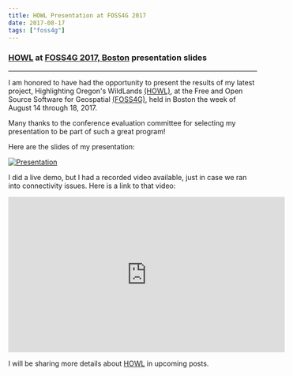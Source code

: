 ```yaml
---
title: HOWL Presentation at FOSS4G 2017
date: 2017-08-17
tags: ["foss4g"]
---
```

### [HOWL](https://oregonhowl.org) at [FOSS4G 2017, Boston](http://2017.foss4g.org/) presentation slides

---
I am honored to have had the opportunity to present the results of my latest project, Highlighting Oregon's WildLands [(HOWL)](https://oregonhowl.org), at the Free and Open Source Software for Geospatial [(FOSS4G)](http://2017.foss4g.org/), held in Boston the week of August 14 through 18, 2017.

<!--more-->

Many thanks to the conference evaluation committee for selecting my presentation to be part of such a great program!

Here are the slides of my presentation:

[![Presentation](/images/uploads/foss4g2017morin.jpg)](/images/uploads/foss4g2017morin.pdf)

I did a live demo, but I had a recorded video available, just in case we ran into connectivity issues. Here is a link to that video:

<p align="center">
<iframe width="560" height="315" src="https://www.youtube.com/embed/svnLL0NixA4" frameborder="0" allowfullscreen></iframe>
</p>

I will be sharing more details about [HOWL](https://oregonhowl.org) in upcoming posts.
